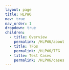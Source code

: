 ```yaml
---
layout: page
title: HLPW6
nav: true
nav_order: 1
dropdown: true
children:
  - title: Overview
    permalink: /HLPW6/about
  - title: TFGs
    permalink: /HLPW6/TFG
  - title: Test Cases
    permalink: /HLPW6/cases
---
```

